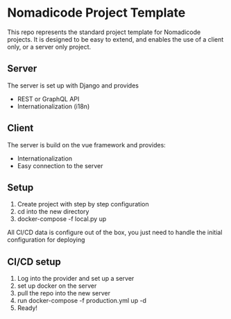 # Nomadicode Project Template

This repo represents the standard project template for Nomadicode projects. It is designed to be easy to extend, and enables the use of a client only, or a server only project.


## Server

The server is set up with Django and provides

* REST or GraphQL API
* Internationalization (i18n)

## Client
The server is build on the vue framework and provides:

* Internationalization
* Easy connection to the server


## Setup

1. Create project with step by step configuration
2. cd into the new directory
3. docker-compose -f local.py up

All CI/CD data is configure out of the box, you just need to handle the initial configuration for deploying

## CI/CD setup
1. Log into the provider and set up a server
2. set up docker on the server
3. pull the repo into the new server
4. run docker-compose -f production.yml up -d
5. Ready!